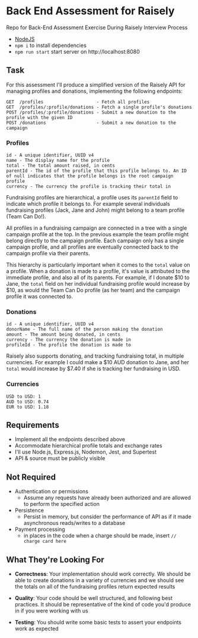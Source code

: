# Back End Assessment for Raisely

Repo for Back-End Assessment Exercise During Raisely Interview Process

- [NodeJS](https://nodejs.org/en/download)
- `npm i` to install dependencies
- `npm run start` start server on http://localhost:8080


## Task
For this assessment I'll produce a simplified version of the Raisely API for managing profiles and donations, implementing the following endpoints:
```
GET  /profiles                    - Fetch all profiles
GET  /profiles/:profile/donations - Fetch a single profile's donations
POST /profiles/:profile/donations - Submit a new donation to the profile with the given ID
POST /donations                   - Submit a new donation to the campaign
```

### Profiles
```
id - A unique identifier, UUID v4
name - The display name for the profile
total - The total amount raised, in cents
parentId - The id of the profile that this profile belongs to. An ID of null indicates that the profile belongs is the root campaign profile
currency - The currency the profile is tracking their total in
```
Fundraising profiles are hierarchical, a profile uses its `parentId` field to indicate which profile it belongs to. For example several individuals fundraising profiles (Jack, Jane and John) might belong to a team profile (Team Can Do!).

All profiles in a fundraising campaign are connected in a tree with a single campaign profile at the top. In the previous example the team profile might belong directly to the campaign profile. Each campaign only has a single campaign profile, and all profiles are eventually connected back to the campaign profile via their parents.

This hierarchy is particularly important when it comes to the `total` value on a profile. When a donation is made to a profile, it's value is attributed to the immediate profile, and also all of its parents. For example, if I donate $10 to Jane, the `total` field on her individual fundraising profile would increase by $10, as would the Team Can Do profile (as her team) and the campaign profile it was connected to.


### Donations
```
id - A unique identifier, UUID v4
donorName - The full name of the person making the donation
amount - The amount being donated, in cents
currency - The currency the donation is made in
profileId - The profile the donation is made to
```
Raisely also supports donating, and tracking fundraising total, in multiple currencies. For example I could make a $10 AUD donation to Jane, and her `total` would increase by $7.40 if she is tracking her fundraising in USD.
### Currencies
```
USD to USD: 1
AUD to USD: 0.74
EUR to USD: 1.18
```

## Requirements
- Implement all the endpoints described above
- Accommodate hierarchical profile totals and exchange rates
- I'll use Node.js, Express.js, Nodemon, Jest, and Supertest
- API & source must be publicly visible

## Not Required
- Authentication or permissions
  - Assume any requests have already been authorized and are allowed to perform the specified action
- Persistence
  - Persist in memory, but consider the performance of API as if it made asynchronous reads/writes to a database
- Payment processing
  - in places in the code when a charge should be made, insert `// charge card here`

## What They're Looking For
- **Correctness**: Your implementation should work correctly. We should be able to create  donations in a variety of currencies and we should see the totals on all of the fundraising profiles return expected results

- **Quality**: Your code should be well structured, and following best practices. It should be representative of the kind of code you'd produce in if you were working with us

- **Testing**: You should write some basic tests to assert your endpoints work as expected
